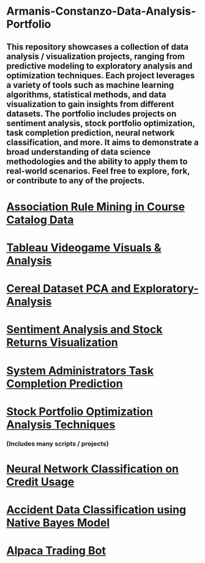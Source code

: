 # Armanis-Constanzo-Data-Analysis-Portfolio


## This repository showcases a collection of data analysis / visualization projects, ranging from predictive modeling to exploratory analysis and optimization techniques. Each project leverages a variety of tools such as machine learning algorithms, statistical methods, and data visualization to gain insights from different datasets. The portfolio includes projects on sentiment analysis, stock portfolio optimization, task completion prediction, neural network classification, and more. It aims to demonstrate a broad understanding of data science methodologies and the ability to apply them to real-world scenarios. Feel free to explore, fork, or contribute to any of the projects.



# [Association Rule Mining in Course Catalog Data](https://github.com/YOUNGACDC/Association-Rules)

# [Tableau Videogame Visuals & Analysis](https://github.com/AA7Dr/Tableau-Dashboard)

# [Cereal Dataset PCA and Exploratory-Analysis](https://github.com/YOUNGACDC/Cereal-Dataset-PCA-and-Exploratory-Analysis)

# [Sentiment Analysis and Stock Returns Visualization](https://github.com/YOUNGACDC/Sentiment-Analysis-and-Stock-Returns-Visualization)

# [System Administrators Task Completion Prediction](https://github.com/YOUNGACDC/System-Administrators-Task-Completion-Prediction)

# [Stock Portfolio Optimization Analysis Techniques](https://github.com/YOUNGACDC/Stock-Analysis-Optimization-Techniques)
### (Includes many scripts / projects)

# [Neural Network Classification on Credit Usage](https://github.com/YOUNGACDC/Neural-Network-Classification-on-Credit-Usage)

# [Accident Data Classification using Native Bayes Model](https://github.com/YOUNGACDC/Accident-Data-Classification-using-Naive-Bayes-)

# [Alpaca Trading Bot](https://github.com/YOUNGACDC/Alpaca-TradingBot)


